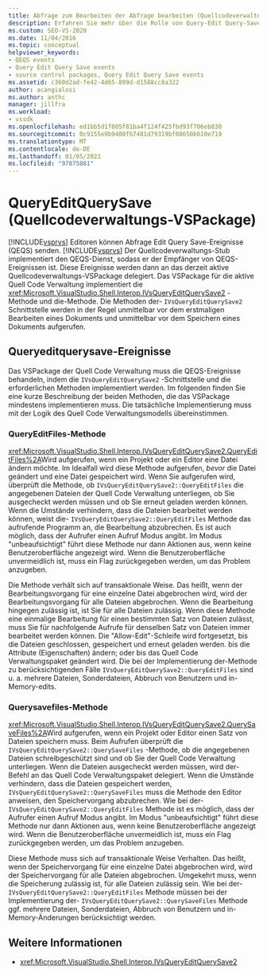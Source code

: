 ```yaml
---
title: Abfrage zum Bearbeiten der Abfrage bearbeiten (Quellcodeverwaltungs-VSPackage) | Microsoft-Dokumentation
description: Erfahren Sie mehr über die Rolle von Query-Edit Query-Save Ereignissen und deren Behandlung durch das VSPackage für die Quell Code Verwaltung.
ms.custom: SEO-VS-2020
ms.date: 11/04/2016
ms.topic: conceptual
helpviewer_keywords:
- QEQS events
- Query Edit Query Save events
- source control packages, Query Edit Query Save events
ms.assetid: c360d2ad-fe42-4d65-899d-d1588cc8a322
author: acangialosi
ms.author: anthc
manager: jillfra
ms.workload:
- vssdk
ms.openlocfilehash: ed1bb5d1f805f81ba4f124f425fbd93f706eb830
ms.sourcegitcommit: 0c9155e9b9408fb7481d79319bf08650b610e719
ms.translationtype: MT
ms.contentlocale: de-DE
ms.lasthandoff: 01/05/2021
ms.locfileid: "97875881"
---
```

# <a name="query-edit-query-save-source-control-vspackage"></a>QueryEditQuerySave (Quellcodeverwaltungs-VSPackage)
[!INCLUDE[vsprvs](../../code-quality/includes/vsprvs_md.md)] Editoren können Abfrage Edit Query Save-Ereignisse (QEQS) senden. [!INCLUDE[vsprvs](../../code-quality/includes/vsprvs_md.md)] Der Quellcodeverwaltungs-Stub implementiert den QEQS-Dienst, sodass er der Empfänger von QEQS-Ereignissen ist. Diese Ereignisse werden dann an das derzeit aktive Quellcodeverwaltungs-VSPackage delegiert. Das VSPackage für die aktive Quell Code Verwaltung implementiert die <xref:Microsoft.VisualStudio.Shell.Interop.IVsQueryEditQuerySave2> -Methode und die-Methode. Die Methoden der- `IVsQueryEditQuerySave2` Schnittstelle werden in der Regel unmittelbar vor dem erstmaligen Bearbeiten eines Dokuments und unmittelbar vor dem Speichern eines Dokuments aufgerufen.

## <a name="queryeditquerysave-events"></a>Queryeditquerysave-Ereignisse
 Das VSPackage der Quell Code Verwaltung muss die QEQS-Ereignisse behandeln, indem die `IVsQueryEditQuerySave2` -Schnittstelle und die erforderlichen Methoden implementiert werden. Im folgenden finden Sie eine kurze Beschreibung der beiden Methoden, die das VSPackage mindestens implementieren muss. Die tatsächliche Implementierung muss mit der Logik des Quell Code Verwaltungsmodells übereinstimmen.

### <a name="queryeditfiles-method"></a>QueryEditFiles-Methode
 <xref:Microsoft.VisualStudio.Shell.Interop.IVsQueryEditQuerySave2.QueryEditFiles%2A>Wird aufgerufen, wenn ein Projekt oder ein Editor eine Datei ändern möchte. Im Idealfall wird diese Methode aufgerufen, *bevor* die Datei geändert und eine Datei gespeichert wird. Wenn Sie aufgerufen wird, überprüft die Methode, ob `IVsQueryEditQuerySave2::QueryEditFiles` die angegebenen Dateien der Quell Code Verwaltung unterliegen, ob Sie ausgecheckt werden müssen und ob Sie erneut geladen werden können. Wenn die Umstände verhindern, dass die Dateien bearbeitet werden können, weist die- `IVsQueryEditQuerySave2::QueryEditFiles` Methode das aufrufende Programm an, die Bearbeitung abzubrechen. Es ist auch möglich, dass der Aufrufer einen Aufruf Modus angibt. Im Modus "unbeaufsichtigt" führt diese Methode nur dann Aktionen aus, wenn keine Benutzeroberfläche angezeigt wird. Wenn die Benutzeroberfläche unvermeidlich ist, muss ein Flag zurückgegeben werden, um das Problem anzugeben.

 Die Methode verhält sich auf transaktionale Weise. Das heißt, wenn der Bearbeitungsvorgang für eine einzelne Datei abgebrochen wird, wird der Bearbeitungsvorgang für alle Dateien abgebrochen. Wenn die Bearbeitung hingegen zulässig ist, ist Sie für alle Dateien zulässig. Wenn diese Methode eine einmalige Bearbeitung für einen bestimmten Satz von Dateien zulässt, muss Sie für nachfolgende Aufrufe für denselben Satz von Dateien immer bearbeitet werden können. Die "Allow-Edit"-Schleife wird fortgesetzt, bis die Dateien geschlossen, gespeichert und erneut geladen werden. bis die Attribute (Eigenschaften) ändern; oder bis das Quell Code Verwaltungspaket geändert wird. Die bei der Implementierung der-Methode zu berücksichtigenden Fälle `IVsQueryEditQuerySave2::QueryEditFiles` sind u. a. mehrere Dateien, Sonderdateien, Abbruch von Benutzern und in-Memory-edits.

### <a name="querysavefiles-method"></a>Querysavefiles-Methode
 <xref:Microsoft.VisualStudio.Shell.Interop.IVsQueryEditQuerySave2.QuerySaveFiles%2A>Wird aufgerufen, wenn ein Projekt oder Editor einen Satz von Dateien speichern muss. Beim Aufrufen überprüft die `IVsQueryEditQuerySave2::QuerySaveFiles` -Methode, ob die angegebenen Dateien schreibgeschützt sind und ob Sie der Quell Code Verwaltung unterliegen. Wenn die Dateien ausgecheckt werden müssen, wird der-Befehl an das Quell Code Verwaltungspaket delegiert. Wenn die Umstände verhindern, dass die Dateien gespeichert werden, `IVsQueryEditQuerySave2::QuerySaveFiles` muss die Methode den Editor anweisen, den Speichervorgang abzubrechen. Wie bei der- `IVsQueryEditQuerySave2::QueryEditFiles` Methode ist es möglich, dass der Aufrufer einen Aufruf Modus angibt. Im Modus "unbeaufsichtigt" führt diese Methode nur dann Aktionen aus, wenn keine Benutzeroberfläche angezeigt wird. Wenn die Benutzeroberfläche unvermeidlich ist, muss ein Flag zurückgegeben werden, um das Problem anzugeben.

 Diese Methode muss sich auf transaktionale Weise Verhalten. Das heißt, wenn der Speichervorgang für eine einzelne Datei abgebrochen wird, wird der Speichervorgang für alle Dateien abgebrochen. Umgekehrt muss, wenn die Speicherung zulässig ist, für alle Dateien zulässig sein. Wie bei der- `IVsQueryEditQuerySave2::QueryEditFiles` Methode müssen bei der Implementierung der- `IVsQueryEditQuerySave2::QuerySaveFiles` Methode ggf. mehrere Dateien, Sonderdateien, Abbruch von Benutzern und in-Memory-Änderungen berücksichtigt werden.

## <a name="see-also"></a>Weitere Informationen
- <xref:Microsoft.VisualStudio.Shell.Interop.IVsQueryEditQuerySave2>
